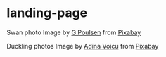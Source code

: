 # landing-page

Swan photo
Image by <a href="https://pixabay.com/users/gpoulsen-6673015/?utm_source=link-attribution&amp;utm_medium=referral&amp;utm_campaign=image&amp;utm_content=7708580">G Poulsen</a> from <a href="https://pixabay.com//?utm_source=link-attribution&amp;utm_medium=referral&amp;utm_campaign=image&amp;utm_content=7708580">Pixabay</a>

Duckling photos
Image by <a href="https://pixabay.com/users/adinavoicu-485024/?utm_source=link-attribution&amp;utm_medium=referral&amp;utm_campaign=image&amp;utm_content=2759591">Adina Voicu</a> from <a href="https://pixabay.com//?utm_source=link-attribution&amp;utm_medium=referral&amp;utm_campaign=image&amp;utm_content=2759591">Pixabay</a>